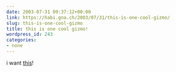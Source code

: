 ```yaml
---
date: 2003-07-31 09:37:12+00:00
link: https://habi.gna.ch/2003/07/31/this-is-one-cool-gizmo/
slug: this-is-one-cool-gizmo
title: this is one cool gizmo!
wordpress_id: 243
categories:
- none
---
```


i want [this](http://www.wallflower-systems.com/tech_specs.htm)!

